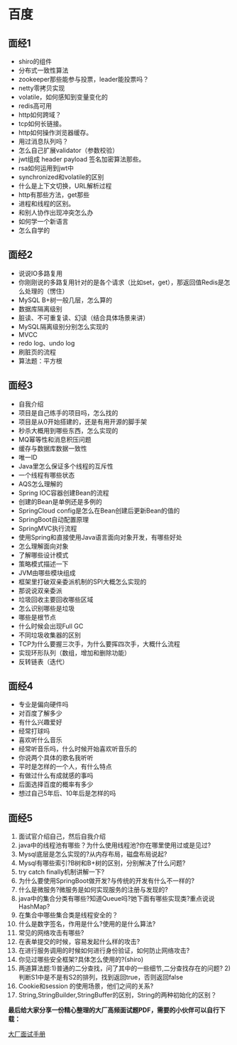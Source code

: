 # 百度

## 面经1

- shiro的组件
- 分布式一致性算法
- zookeeper那些能参与投票，leader能投票吗？
- netty零拷贝实现
- volatile，如何感知到变量变化的
- redis高可用
- http如何跨域？
- tcp如何长链接。
- http如何操作浏览器缓存。
- 用过消息队列吗？
- 怎么自己扩展validator（参数校验）
- jwt组成 header payload 签名加密算法那些。
- rsa如何运用到jwt中
- synchronized和volatile的区别
- 什么是上下文切换，URL解析过程
- http有那些方法，get那些
- 进程和线程的区别。
- 和别人协作出现冲突怎么办
- 如何学一个新语言
- 怎么自学的

## 面经2

- 说说IO多路复用
- 你刚刚说的多路复用针对的是各个请求（比如set，get），那返回值Redis是怎么处理的（愣住）
- MySQL B+树一般几层，怎么算的
- 数据库隔离级别
- 脏读、不可重复读、幻读（结合具体场景来讲）
- MySQL隔离级别分别怎么实现的
- MVCC
- redo log、undo log
- 刷脏页的流程
- 算法题：平方根

## 面经3

- 自我介绍
- 项目是自己练手的项目吗，怎么找的
- 项目是从0开始搭建的，还是有用开源的脚手架
- 秒杀大概用到哪些东西，怎么实现的
- MQ幂等性和消息积压问题
- 缓存与数据库数据一致性
- 唯一ID
- Java里怎么保证多个线程的互斥性
- 一个线程有哪些状态
- AQS怎么理解的
- Spring IOC容器创建Bean的流程
- 创建的Bean是单例还是多例的
- SpringCloud config是怎么在Bean创建后更新Bean的值的
- SpringBoot自动配置原理
- SpringMVC执行流程
- 使用Spring和直接使用Java语言面向对象开发，有哪些好处
- 怎么理解面向对象
- 了解哪些设计模式
- 策略模式描述一下
- JVM由哪些模块组成
- 框架里打破双亲委派机制的SPI大概怎么实现的
- 那说说双亲委派
- 垃圾回收主要回收哪些区域
- 怎么识别哪些是垃圾
- 哪些是根节点
- 什么时候会出现Full GC
- 不同垃圾收集器的区别
- TCP为什么要握三次手，为什么要挥四次手，大概什么流程
- 实现环形队列（数组，增加和删除功能）
- 反转链表（迭代）

## 面经4
- 专业是偏向硬件吗
- 对百度了解多少
- 有什么兴趣爱好
- 经常打球吗
- 喜欢听什么音乐
- 经常听音乐吗，什么时候开始喜欢听音乐的
- 你说两个具体的歌名我听听
- 平时是怎样的一个人，有什么特点
- 有做过什么有成就感的事吗
- 后面选择百度的概率有多少
- 想过自己5年后、10年后是怎样的吗

## 面经5

1. 面试官介绍自己，然后自我介绍
2. java中的线程池有哪些？为什么使用线程池?你在哪里使用过或是见过?
3. Mysql底层是怎么实现的?从内存布局，磁盘布局说起?
4. Mysql有哪些索引?B树和B+树的区别，分别解决了什么问题?
5. try catch finally机制讲解一下?
6. 为什么要使用SpringBoot做开发?与传统的开发有什么不一样的?
7. 什么是微服务?微服务是如何实现服务的注册与发现的?
8. java中的集合分类有哪些?知道Queue吗?她下面有哪些实现类?重点说说HashMap?
9. 在集合中哪些集合类是线程安全的？
10. 什么是数字签名，作用是什么?使用的是什么算法?
11. 常见的网络攻击有哪些?
12. 在表单提交的时候，容易发起什么样的攻击?
13. 在进行服务调用的时候如何进行身份验证，如何防止网络攻击?
14. 你见过哪些安全框架?具体怎么使用的?(shiro)
15. 两道算法题:1)普通的二分查找，问了其中的一些细节,二分查找存在的问题? 2)判断S1中是不是有S2的排列，找到返回true，否则返回false
16. Cookie和session 的使用场景，他们之间的关系?
17. String,StringBuilder,StringBuffer的区别，String的两种初始化的区别？



**最后给大家分享一份精心整理的大厂高频面试题PDF，需要的小伙伴可以自行下载：**

[大厂面试手册](http://mp.weixin.qq.com/s?__biz=Mzg2OTY1NzY0MQ==&mid=2247485445&idx=1&sn=1c6e224b9bb3da457f5ee03894493dbc&chksm=ce98f543f9ef7c55325e3bf336607a370935a6c78dbb68cf86e59f5d68f4c51d175365a189f8#rd)